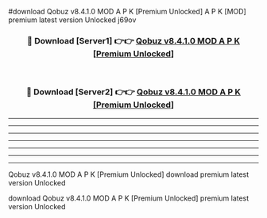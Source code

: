 #download Qobuz v8.4.1.0 MOD A P K [Premium Unlocked]  A P K [MOD] premium latest version Unlocked j69ov 



<div align="center">
<h3>🔴 Download [Server1] 👉👉 <a href="https://apkdownload2.web.app/">Qobuz v8.4.1.0 MOD A P K [Premium Unlocked] </a></h3><br>

<h3>🔴 Download [Server2] 👉👉 <a href="https://apkdownload2.web.app/">Qobuz v8.4.1.0 MOD A P K [Premium Unlocked] </a></h3>
</div>





----------------------------------------------------------

----------------------------------------------------------

----------------------------------------------------------

----------------------------------------------------------

----------------------------------------------------------

----------------------------------------------------------

----------------------------------------------------------

Qobuz v8.4.1.0 MOD A P K [Premium Unlocked]  download premium latest version Unlocked

download Qobuz v8.4.1.0 MOD A P K [Premium Unlocked]  premium latest version Unlocked
